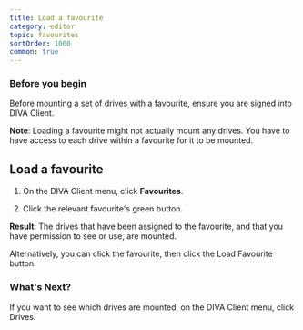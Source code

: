 ```yaml
---
title: Load a favourite
category: editor
topic: favourites
sortOrder: 1000
common: true
---
```


### Before you begin

Before mounting a set of drives with a favourite, ensure you are signed into DIVA Client.

<p class="tip">
  <strong>Note</strong>:
  Loading a favourite might not actually mount any drives. You have to have access to each drive within a favourite for it to be mounted.
</p>

## Load a favourite

1. On the DIVA Client menu, click **Favourites**.

2. Click the relevant favourite's green <i class="fa fa-plus"></i> button.

<p class="tip tip--result">
  <strong>Result</strong>:
  The drives that have been assigned to the favourite, and that you have permission to see or use, are mounted.
</p>

Alternatively, you can click the favourite, then click the Load Favourite button.

### What's Next?

If you want to see which drives are mounted, on the DIVA Client menu, click Drives.

